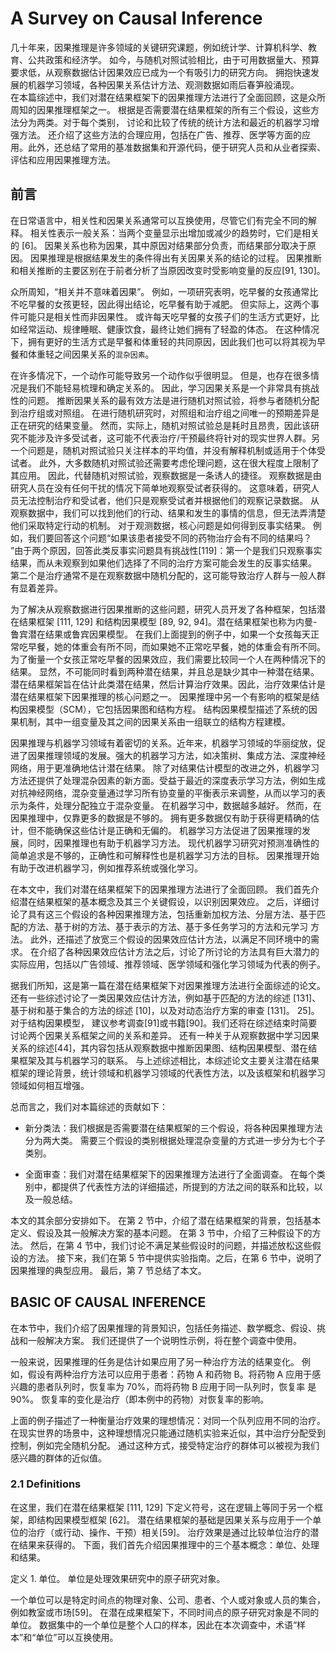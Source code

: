 # A Survey on Causal Inference

几十年来，因果推理是许多领域的关键研究课题，例如统计学、计算机科学、教育、公共政策和经济学。
如今，与随机对照试验相比，由于可用数据量大、预算要求低，从观察数据估计因果效应已成为一个有吸引力的研究方向。
拥抱快速发展的机器学习领域，各种因果关系估计方法、观测数据如雨后春笋般涌现。  
在本篇综述中，我们对潜在结果框架下的因果推理方法进行了全面回顾，这是众所周知的因果推理框架之一。
根据是否需要潜在结果框架的所有三个假设，这些方法分为两类。对于每个类别， 讨论和比较了传统的统计方法和最近的机器学习增强方法。
还介绍了这些方法的合理应用，包括在广告、推荐、医学等方面的应用。此外，还总结了常用的基准数据集和开源代码，便于研究人员和从业者探索、评估和应用因果推理方法。

## 前言

在日常语言中，相关性和因果关系通常可以互换使用，尽管它们有完全不同的解释。 
相关性表示一般关系：当两个变量显示出增加或减少的趋势时，它们是相关的 [6]。 
因果关系也称为因果，其中原因对结果部分负责，而结果部分取决于原因。 
因果推理是根据结果发生的条件得出有关因果关系的结论的过程。 
因果推断和相关推断的主要区别在于前者分析了当原因改变时受影响变量的反应[91, 130]。

众所周知，“相关并不意味着因果”。 
例如，一项研究表明，吃早餐的女孩通常比不吃早餐的女孩更轻，因此得出结论，吃早餐有助于减肥。 
但实际上，这两个事件可能只是相关性而非因果性。 
或许每天吃早餐的女孩子们的生活方式更好，比如经常运动、规律睡眠、健康饮食，最终让她们拥有了轻盈的体态。 
在这种情况下，拥有更好的生活方式是早餐和体重轻的共同原因，因此我们也可以将其视为早餐和体重轻之间因果关系的`混杂因素`。 

在许多情况下，一个动作可能导致另一个动作似乎很明显。
但是，也存在很多情况是我们不能轻易梳理和确定关系的。
因此，学习因果关系是一个非常具有挑战性的问题。
推断因果关系的最有效方法是进行随机对照试验，将参与者随机分配到治疗组或对照组。
在进行随机研究时，对照组和治疗组之间唯一的预期差异是正在研究的结果变量。
然而，实际上，随机对照试验总是耗时且昂贵，因此该研究不能涉及许多受试者，这可能不代表治疗/干预最终将针对的现实世界人群。另一个问题是，随机对照试验只关注样本的平均值，并没有解释机制或适用于个体受试者。
此外，大多数随机对照试验还需要考虑伦理问题，这在很大程度上限制了其应用。
因此，代替随机对照试验，观察数据是一条诱人的捷径。
观察数据是由研究人员在没有任何干扰的情况下简单地观察受试者获得的。
这意味着，研究人员无法控制治疗和受试者，他们只是观察受试者并根据他们的观察记录数据。
从观察数据中，我们可以找到他们的行动、结果和发生的事情的信息，但无法弄清楚他们采取特定行动的机制。
对于观测数据，核心问题是如何得到反事实结果。
例如，我们要回答这个问题“如果该患者接受不同的药物治疗会有不同的结果吗？
”由于两个原因，回答此类反事实问题具有挑战性[119]：第一个是我们只观察事实结果，而从未观察到如果他们选择了不同的治疗方案可能会发生的反事实结果。
第二个是治疗通常不是在观察数据中随机分配的，这可能导致治疗人群与一般人群有显着差异。

为了解决从观察数据进行因果推断的这些问题，研究人员开发了各种框架，包括潜在结果框架 [111, 129] 和结构因果模型 [89, 92, 94]。潜在结果框架也称为内曼-鲁宾潜在结果或鲁宾因果模型。
在我们上面提到的例子中，如果一个女孩每天正常吃早餐，她的体重会有所不同，而如果她不正常吃早餐，她的体重会有所不同。
为了衡量一个女孩正常吃早餐的因果效应，我们需要比较同一个人在两种情况下的结果。
显然，不可能同时看到两种潜在结果，并且总是缺少其中一种潜在结果。
潜在结果框架旨在估计此类潜在结果，然后计算治疗效果。因此，治疗效果估计是潜在结果框架下因果推理的核心问题之一。
因果推理中另一个有影响的框架是结构因果模型（SCM），它包括因果图和结构方程。
结构因果模型描述了系统的因果机制，其中一组变量及其之间的因果关系由一组联立的结构方程建模。

因果推理与机器学习领域有着密切的关系。近年来，机器学习领域的华丽绽放，促进了因果推理领域的发展。强大的机器学习方法，如决策树、集成方法、深度神经网络，用于更准确地估计潜在结果。
除了对结果估计模型的改进之外，机器学习方法还提供了处理混杂因素的新方面。受益于最近的深度表示学习方法，例如生成对抗神经网络，混杂变量通过学习所有协变量的平衡表示来调整，从而以学习的表示为条件，处理分配独立于混杂变量。
在机器学习中，数据越多越好。 
然而，在因果推理中，仅靠更多的数据是不够的。
拥有更多数据仅有助于获得更精确的估计，但不能确保这些估计是正确和无偏的。
机器学习方法促进了因果推理的发展，同时，因果推理也有助于机器学习方法。
现代机器学习研究对预测准确性的简单追求是不够的，正确性和可解释性也是机器学习方法的目标。
因果推理开始有助于改进机器学习，例如推荐系统或强化学习。

在本文中，我们对潜在结果框架下的因果推理方法进行了全面回顾。 
我们首先介绍潜在结果框架的基本概念及其三个关键假设，以识别因果效应。 
之后，详细讨论了具有这三个假设的各种因果推理方法，包括重新加权方法、分层方法、基于匹配的方法、基于树的方法、基于表示的方法、基于多任务学习的方法和元学习 方法。 
此外，还描述了放宽三个假设的因果效应估计方法，以满足不同环境中的需求。 
在介绍了各种因果效应估计方法之后，讨论了所讨论的方法具有巨大潜力的实际应用，包括以广告领域、推荐领域、医学领域和强化学习领域为代表的例子。

据我们所知，这是第一篇在潜在结果框架下对因果推理方法进行全面综述的论文。还有一些综述讨论了一类因果效应估计方法，例如基于匹配的方法的综述 [131]、基于树和基于集合的方法的综述 [10]，以及对动态治疗方案的审查 [131]。 25]。
对于结构因果模型， 建议参考调查[91]或书籍[90]。我们还将在综述结束时简要讨论两个因果关系框架之间的关系和差异。
还有一种关于从观察数据中学习因果关系的综述[44]，其内容包括从观察数据中推断因果图、结构因果模型、潜在结果框架及其与机器学习的联系。
与上述综述相比，本综述论文主要关注潜在结果框架的理论背景，统计领域和机器学习领域的代表性方法，以及该框架和机器学习领域如何相互增强。

总而言之，我们对本篇综述的贡献如下：

- 新分类法：我们根据是否需要潜在结果框架的三个假设，将各种因果推理方法分为两大类。 
需要三个假设的类别根据处理混杂变量的方式进一步分为七个子类别。

- 全面审查：我们对潜在结果框架下的因果推理方法进行了全面调查。 
在每个类别中，都提供了代表性方法的详细描述，所提到的方法之间的联系和比较，以及一般总结。

本文的其余部分安排如下。 
在第 2 节中，介绍了潜在结果框架的背景，包括基本定义、假设及其一般解决方案的基本问题。 
在第 3 节中，介绍了三种假设下的方法。 
然后，在第 4 节中，我们讨论不满足某些假设时的问题，并描述放松这些假设的方法。 
接下来，我们在第 5 节中提供实验指南。之后，在第 6 节中，说明了因果推理的典型应用。 
最后，第 7 节总结了本文。

## BASIC OF CAUSAL INFERENCE

在本节中，我们介绍了因果推理的背景知识，包括任务描述、数学概念、假设、挑战和一般解决方案。 
我们还提供了一个说明性示例，将在整个调查中使用。

一般来说，因果推理的任务是估计如果应用了另一种治疗方法的结果变化。 
例如，假设有两种治疗方法可以应用于患者：药物 A 和药物 B。将药物 A 应用于感兴趣的患者队列时，恢复率为 70%，而将药物 B 应用于同一队列时，恢复率 是 90%。 
恢复率的变化是治疗（即本例中的药物）对恢复率的影响。

上面的例子描述了一种衡量治疗效果的理想情况：对同一个队列应用不同的治疗。 
在现实世界的场景中，这种理想情况只能通过随机实验来近似，其中治疗分配受到控制，例如完全随机分配。 
通过这种方式，接受特定治疗的群体可以被视为我们感兴趣的群体的近似值。

### 2.1 Definitions

在这里，我们在潜在结果框架 [111, 129] 下定义符号，这在逻辑上等同于另一个框架，即结构因果模型框架 [62]。 
潜在结果框架的基础是因果关系与应用于一个单位的治疗（或行动、操作、干预）相关[59]。 
治疗效果是通过比较单位治疗的潜在结果来获得的。 下面，我们首先介绍因果推理中的三个基本概念：单位、处理和结果。

定义 1. 单位。 单位是处理效果研究中的原子研究对象。

一个单位可以是特定时间点的物理对象、公司、患者、个人或对象或人员的集合，例如教室或市场[59]。 
在潜在成果框架下，不同时间点的原子研究对象是不同的单位。 
数据集中的一个单位是整个人口的样本，因此在本次调查中，术语“样本”和“单位”可以互换使用。